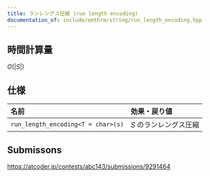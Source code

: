 ```yaml
---
title: ランレングス圧縮 (run length encoding)
documentation_of: include/emthrm/string/run_length_encoding.hpp
---
```



## 時間計算量

$O(\lvert S \rvert)$


## 仕様

|名前|効果・戻り値|
|:--|:--|
|`run_length_encoding<T = char>(s)`|$S$ のランレングス圧縮|


## Submissons

https://atcoder.jp/contests/abc143/submissions/9291464
